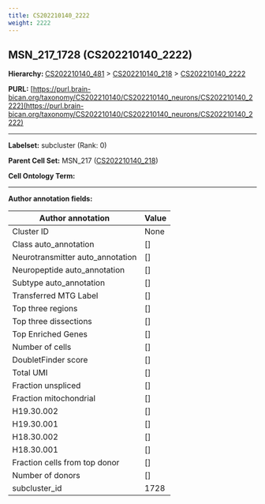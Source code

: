 ```yaml
---
title: CS202210140_2222
weight: 2222
---
```

## MSN_217_1728 (CS202210140_2222)
<b>Hierarchy: </b>
[CS202210140_481](../CS202210140_481) >
[CS202210140_218](../CS202210140_218) >
[CS202210140_2222](../CS202210140_2222)

**PURL:** [https://purl.brain-bican.org/taxonomy/CS202210140/CS202210140_neurons/CS202210140_2222](https://purl.brain-bican.org/taxonomy/CS202210140/CS202210140_neurons/CS202210140_2222)

---


**Labelset:** subcluster (Rank: 0)

**Parent Cell Set:** MSN_217 ([CS202210140_218](../CS202210140_218))



**Cell Ontology Term:** 

[MARKER GENES.]: #


---

[TRANSFERRED ANNOTATIONS.]: #


[AUTHOR ANNOTATION FIELDS.]: #


**Author annotation fields:**

| Author annotation | Value |
|-------------------|-------|
|Cluster ID|None|
|Class auto_annotation|[]|
|Neurotransmitter auto_annotation|[]|
|Neuropeptide auto_annotation|[]|
|Subtype auto_annotation|[]|
|Transferred MTG Label|[]|
|Top three regions|[]|
|Top three dissections|[]|
|Top Enriched Genes|[]|
|Number of cells|[]|
|DoubletFinder score|[]|
|Total UMI|[]|
|Fraction unspliced|[]|
|Fraction mitochondrial|[]|
|H19.30.002|[]|
|H19.30.001|[]|
|H18.30.002|[]|
|H18.30.001|[]|
|Fraction cells from top donor|[]|
|Number of donors|[]|
|subcluster_id|1728|
